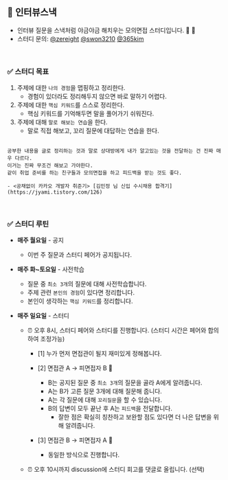 ## 🍿 인터뷰스낵

- 인터뷰 질문을 스낵처럼 야금야금 해치우는 모의면접 스터디입니다. 👥 👥
- 스터디 문의: [@zereight](https://github.com/zereight) [@swon3210](https://github.com/swon3210) [@365kim](https://github.com/365kim)

<br/>

### ✅ 스터디 목표

1. 주제에 대한 `나의 경험`을 맵핑하고 정리한다.
    - 경험이 있더라도 정리해두지 않으면 바로 말하기 어렵다.
2. 주제에 대한 `핵심 키워드`를 스스로 정리한다.
    - 핵심 키워드를 기억해두면 말을 풀어가기 쉬워진다.
3. 주제에 대해 `말로 해보는 연습`을 한다.
    - 말로 직접 해보고, 꼬리 질문에 대답하는 연습을 한다.

```

공부한 내용을 글로 정리하는 것과 말로 상대방에게 내가 알고있는 것을 전달하는 건 진짜 매우 다르다. 
이거는 진짜 무조건 해보고 가야한다. 
같이 취업 준비를 하는 친구들과 모의면접을 하고 피드백을 받는 것도 좋다.

- <공채없이 카카오 개발자 취준기> [김민정 님 신입 수시채용 합격기](https://jyami.tistory.com/126)

```

<br/>

### ✅ 스터디 루틴

- __매주 월요일__ - 공지
    - 이번 주 질문과 스터디 페어가 공지됩니다.

- __매주 화~토요일__ - 사전학습
    - 질문 중 `최소 3개`의 질문에 대해 사전학습합니다.
    - 주제 관련 `본인의 경험`이 있다면 정리합니다.
    - 본인이 생각하는 `핵심 키워드`를 정리합니다.

- __매주 일요일__ - 스터디
    - ⏰ 오후 8시, 스터디 페어와 스터디를 진행합니다. (스터디 시간은 페어와 합의하여 조정가능)
        - [1] 누가 먼저 면접관이 될지 재미있게 정해봅니다.

        - [2] 면접관 A → 피면접자 B 🙋
            - B는 공지된 질문 중 `최소 3개`의 질문을 골라 A에게 알려줍니다.
            - A는 B가 고른 질문 3개에 대해 질문해 줍니다.
            - A는 각 질문에 대해 `꼬리질문`을 할 수 있습니다.
            - B의 답변이 모두 끝난 후 A는 `피드백`을 전달합니다. 
                - 잘한 점은 확실히 칭찬하고 보완할 점도 있다면 더 나은 답변을 위해 알려줍니다.


        - [3] 면접관 B → 피면접자 A 🙋
            - 동일한 방식으로 진행합니다.

    - ⏰ 오후 10시까지 discussion에 스터디 회고를 댓글로 올립니다. (선택)
